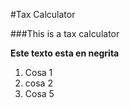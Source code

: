 #Tax Calculator

###This is a tax calculator

**Este texto esta en negrita**

1. Cosa 1
2. cosa 2
3. Cosa 5


